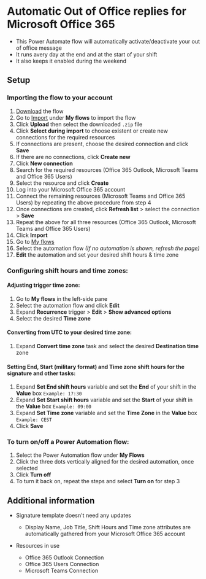 # Automatic Out of Office replies for Microsoft Office 365
- This Power Automate flow will automatically activate/deactivate your out of office message
- It runs avery day at the end and at the start of your shift
- It also keeps it enabled during the weekend


## Setup
### Importing the flow to your account
1. [Download](https://github.com/jmpellizzer/Automatic-Out-of-Office-replies/raw/main/Automatic%20Out%20of%20Office%20replies.zip 'Download') the flow
2. Go to [Import](https://emea.flow.microsoft.com/manage/flows/import "Import") under **My flows** to import the flow
3. Click **Upload** then select the downloaded `.zip` file
4. Click **Select during import** to choose existent or create new connections for the required resources
5. If connections are present, choose the desired connection and click **Save**
6. If there are no connections, click **Create new**
7. Click **New connection**
8. Search for the required resources (Office 365 Outlook, Microsoft Teams and Office 365 Users)   
9. Select the resource and click **Create**
10. Log into your Microsoft Office 365 account
11. Connect the remaining resources (Microsoft Teams and Office 365 Users) by repeating the above procedure from step 4
12. Once connections are created, click **Refresh list** > select the connection > **Save**
13. Repeat the above for all three resources (Office 365 Outlook, Microsoft Teams and Office 365 Users)
14. Click **Import**
15. Go to [My flows](https://us.flow.microsoft.com/manage/environments/Default-4b0911a0-929b-4715-944b-c03745165b3a/flows 'My flows')
16. Select the automation flow *(If no automation is shown, refresh the page)*
17. **Edit** the automation and set your desired shift hours & time zone

### Configuring shift hours and time zones:
#### Adjusting trigger time zone:
1. Go to **My flows** in the left-side pane
2. Select the automation flow and click **Edit**
3. Expand **Recurrence** trigger > **Edit** > **Show advanced options**
4. Select the desired **Time zone**

#### Converting from UTC to your desired time zone:
1. Expand **Convert time zone** task and select the desired **Destination time** zone

#### Setting End, Start (military format) and Time zone shift hours for the signature and other tasks:
1. Expand **Set End shift hours** variable and set the **End** of your shift in the **Value** box
`Example: 17:30`
2. Expand **Set Start shift hours** variable and set the **Start** of your shift in the **Value** box
`Example: 09:00`
3. Expand **Set Time zone** variable and set the **Time Zone** in the **Value** box
`Example: CEST`
4. Click **Save** 

### To turn on/off a Power Automation flow:
1. Select the Power Automation flow under **My Flows**
2. Click the three dots vertically aligned for the desired automation, once selected
3. Click **Turn off**
4. To turn it back on, repeat the steps and select **Turn on** for step 3

## Additional information
- Signature template doesn't need any updates
  - Display Name, Job Title, Shift Hours and Time zone attributes are automatically gathered from your Microsoft Office 365 account

- Resources in use
  - Office 365 Outlook Connection
  - Office 365 Users Connection
  - Microsoft Teams Connection
 
